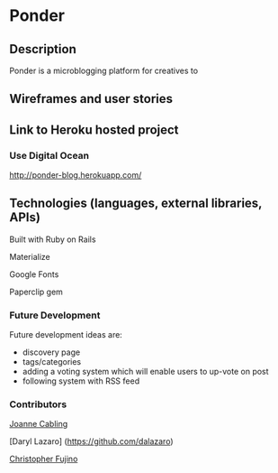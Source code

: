 # Ponder 
## Description
Ponder is a microblogging platform for creatives to 

## Wireframes and user stories

## Link to Heroku hosted project
### Use Digital Ocean
http://ponder-blog.herokuapp.com/


## Technologies (languages, external libraries, APIs)
Built with Ruby on Rails

Materialize

Google Fonts

Paperclip gem

### Future Development
Future development ideas are: 
- discovery page
- tags/categories
- adding a voting system which will enable users to up-vote on post
- following system with RSS feed

### Contributors 
[Joanne Cabling](https://github.com/jojobeth1)

[Daryl Lazaro] (https://github.com/dalazaro)

[Christopher Fujino](https://github.com/christopherfujino)

